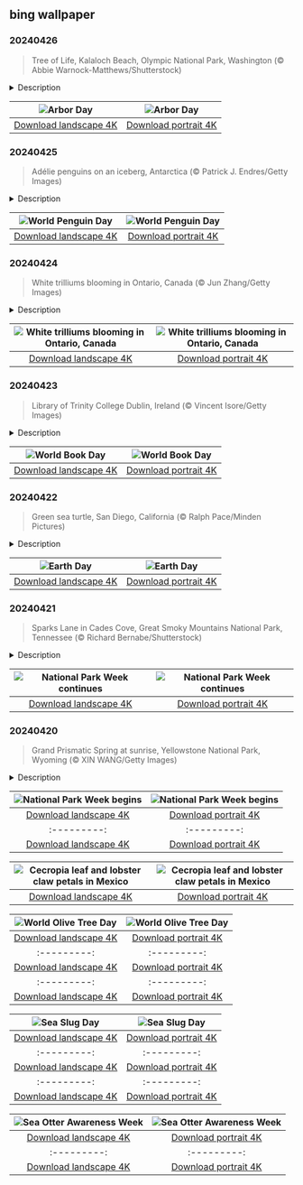 ## bing wallpaper

### 20240426

> Tree of Life, Kalaloch Beach, Olympic National Park, Washington (© Abbie Warnock-Matthews/Shutterstock)

<details>
<summary>Description</summary>

> The first Arbor Day in the US was held in 1872. Since then, the event has really taken root. On the last Friday of April, people across the country mark the occasion by planting trees, often dedicating them to a loved one. It's also a great day to celebrate trees themselves. As well as providing homes for countless species of animals, trees absorb carbon dioxide and clean the air we breathe. They also help to keep cities cooler and can even play a role in preventing floods.
> 
> The amazing tree in today's image is the Tree of Life at Kalaloch Beach on Washington's Pacific coast. Seemingly defying gravity, this large Sitka spruce's roots cling to the sides of a small gully. The soil under the tree is slowly being worn away by a stream that flows into the Pacific Ocean, yet, somehow, the Tree of Life continues to grow. Given its will to live, it's easy to understand how this tree earned its nickname.
> 
> 

</details>

| ![Arbor Day](https://cn.bing.com/th?id=OHR.KalalochTree_EN-US5565386489_UHD.jpg&pid=hp&w=400&h=224&rs=1&c=4) | ![Arbor Day](https://cn.bing.com/th?id=OHR.KalalochTree_EN-US5565386489_1080x1920.jpg&pid=hp&w=155&h=315&rs=1&c=4) |
|:---------:|:---------:|
| [Download landscape 4K](https://cn.bing.com/th?id=OHR.KalalochTree_EN-US5565386489_UHD.jpg) | [Download portrait 4K](https://cn.bing.com/th?id=OHR.KalalochTree_EN-US5565386489_1080x1920.jpg) |

### 20240425

> Adélie penguins on an iceberg, Antarctica (© Patrick J. Endres/Getty Images)

<details>
<summary>Description</summary>

> Why fly when you can slide? Happy World Penguin Day! There are 18 species of these flightless birds, 17 of which live in the Southern Hemisphere. Today's Antarctic image stars Adélie penguins, discovered in 1840 by French adventurer Jules Dumont d'Urville, who named them after his wife, Adèle. Despite their small size, Adélie penguins are sleek swimmers and can dive as deep as 575 feet in search of shrimp-like krill or fish. They are social animals that gather in small colonies for foraging, hunting, and protection. While it may seem mischievous, Adélies steal pebbles from nearby nests to strengthen their own, safeguarding their eggs and chicks from Antarctica's harsh conditions and predators.
> 
> 
> 
> 

</details>

| ![World Penguin Day](https://cn.bing.com/th?id=OHR.PenguinDirections_EN-US5469437415_UHD.jpg&pid=hp&w=400&h=224&rs=1&c=4) | ![World Penguin Day](https://cn.bing.com/th?id=OHR.PenguinDirections_EN-US5469437415_1080x1920.jpg&pid=hp&w=155&h=315&rs=1&c=4) |
|:---------:|:---------:|
| [Download landscape 4K](https://cn.bing.com/th?id=OHR.PenguinDirections_EN-US5469437415_UHD.jpg) | [Download portrait 4K](https://cn.bing.com/th?id=OHR.PenguinDirections_EN-US5469437415_1080x1920.jpg) |

### 20240424

> White trilliums blooming in Ontario, Canada (© Jun Zhang/Getty Images)

<details>
<summary>Description</summary>

> Three petals, three leaves, and three stigmas—that's the white trillium for you, whose name derived from the Latin word for 'three.' Native to eastern North America, the spring-blooming species is one of the most common woodland wildflowers. Unlike some impulsive blossoms that burst into color at the slightest hint of warmth, this plant is a slow bloomer. From gracing US postage stamps to being the state wildflower of Ohio and an official symbol of Canada's Ontario, the white trillium is ingrained in our culture. Beyond its aesthetic appeal, the plant has earned its stripes in the world of herbal medicine. So, next time you find yourself wandering through the woodland realm, keep an eye out for this floral gem!
> 
> 
> 
> 

</details>

| ![White trilliums blooming in Ontario, Canada](https://cn.bing.com/th?id=OHR.TrilliumOntario_EN-US5180679465_UHD.jpg&pid=hp&w=400&h=224&rs=1&c=4) | ![White trilliums blooming in Ontario, Canada](https://cn.bing.com/th?id=OHR.TrilliumOntario_EN-US5180679465_1080x1920.jpg&pid=hp&w=155&h=315&rs=1&c=4) |
|:---------:|:---------:|
| [Download landscape 4K](https://cn.bing.com/th?id=OHR.TrilliumOntario_EN-US5180679465_UHD.jpg) | [Download portrait 4K](https://cn.bing.com/th?id=OHR.TrilliumOntario_EN-US5180679465_1080x1920.jpg) |

### 20240423

> Library of Trinity College Dublin, Ireland (© Vincent Isore/Getty Images)

<details>
<summary>Description</summary>

> In the heart of Ireland, amidst the storied halls of the Library of Trinity College Dublin, scrolls and tomes whisper tales of long-gone eras. Today, these silent storytellers shine for World Book Day. Established by UNESCO in 1995, the day serves as a reminder of the importance of reading, publishing, and copyright. But why April 23? It marks the shared death anniversary of William Shakespeare, Miguel de Cervantes, and several other literary greats. From the annual street festival exhibiting authors, poets, and literary organizations in Kensington, Maryland, to the distribution of book vouchers to kids in many countries around the world, this day comes alive with the rustle of turning pages. Interestingly, each year, UNESCO crowns one city as the 'World Book Capital.' The chosen city then carries out activities aimed at promoting reading for the awarded year; this year it is Strasbourg, France. So, have you picked out a book to read yet?
> 
> 
> 
> 

</details>

| ![World Book Day](https://cn.bing.com/th?id=OHR.TrinityDublin_EN-US9065489677_UHD.jpg&pid=hp&w=400&h=224&rs=1&c=4) | ![World Book Day](https://cn.bing.com/th?id=OHR.TrinityDublin_EN-US9065489677_1080x1920.jpg&pid=hp&w=155&h=315&rs=1&c=4) |
|:---------:|:---------:|
| [Download landscape 4K](https://cn.bing.com/th?id=OHR.TrinityDublin_EN-US9065489677_UHD.jpg) | [Download portrait 4K](https://cn.bing.com/th?id=OHR.TrinityDublin_EN-US9065489677_1080x1920.jpg) |

### 20240422

> Green sea turtle, San Diego, California (© Ralph Pace/Minden Pictures)

<details>
<summary>Description</summary>

> Today is Earth Day—a day dedicated to celebrating the planet we call home and raising awareness of environmental problems. The seeds of this day were planted back in 1969 when Senator Gaylord Nelson of Wisconsin witnessed events like the Cuyahoga River catching fire and the Santa Barbara oil spill and decided that the world needed an environmental initiative. A year later, the first Earth Day event was held. Now, it has grown into an annual event with more than a billion people in over 193 countries taking part.
> 
> This year, the campaign's focus is on plastics, which are a particularly serious form of pollution on land and in the oceans. Many species—including this green sea turtle—eat plastic waste, mistaking it for food. Plastics also pose an entanglement risk and can also break down to become microplastics. Every year, 25 million tons of plastic enter aquatic ecosystems. So, whether you're planting trees, cleaning up beaches, or simply spreading the word, let's remember to promote sustainable living. After all, there's no planet B!
> 
> 

</details>

| ![Earth Day](https://cn.bing.com/th?id=OHR.EarthDayTurtle_EN-US4769423754_UHD.jpg&pid=hp&w=400&h=224&rs=1&c=4) | ![Earth Day](https://cn.bing.com/th?id=OHR.EarthDayTurtle_EN-US4769423754_1080x1920.jpg&pid=hp&w=155&h=315&rs=1&c=4) |
|:---------:|:---------:|
| [Download landscape 4K](https://cn.bing.com/th?id=OHR.EarthDayTurtle_EN-US4769423754_UHD.jpg) | [Download portrait 4K](https://cn.bing.com/th?id=OHR.EarthDayTurtle_EN-US4769423754_1080x1920.jpg) |

### 20240421

> Sparks Lane in Cades Cove, Great Smoky Mountains National Park, Tennessee (© Richard Bernabe/Shutterstock)

<details>
<summary>Description</summary>

> As National Park Week unfurls its green banners, let's take a stroll down Sparks Lane, in Great Smoky Mountains National Park, Tennessee. Established in 1934, the park encompasses over 522,419 acres of wilderness, mostly covered with forests. It is home to 1,500 species of flowering plants, 952 algae, 65 species of mammals, and over 240 species of birds, making it an International Biosphere Reserve.
> 
> Cades Cove—seen in today's photo—is a valley renowned for its scenery and historic structures, including log cabins, barns, and churches. While exploring the park, you can also visit historical areas like Roaring Fork, Cataloochee, and Elkmont. If you wish to watch fireflies, then Elkmont is the place for you, and if you are a geologist, there's something for you too: This park is home to late Precambrian rocks. So, set your spirit of adventure free and join others to celebrate the timeless American treasure: national parks!
> 
> 

</details>

| ![National Park Week continues](https://cn.bing.com/th?id=OHR.CadesCove_EN-US4359486356_UHD.jpg&pid=hp&w=400&h=224&rs=1&c=4) | ![National Park Week continues](https://cn.bing.com/th?id=OHR.CadesCove_EN-US4359486356_1080x1920.jpg&pid=hp&w=155&h=315&rs=1&c=4) |
|:---------:|:---------:|
| [Download landscape 4K](https://cn.bing.com/th?id=OHR.CadesCove_EN-US4359486356_UHD.jpg) | [Download portrait 4K](https://cn.bing.com/th?id=OHR.CadesCove_EN-US4359486356_1080x1920.jpg) |

### 20240420

> Grand Prismatic Spring at sunrise, Yellowstone National Park, Wyoming (© XIN WANG/Getty Images)

<details>
<summary>Description</summary>

> Get ready to lace up your hiking boots, because National Park Week is upon us! Across the country, America's most stunning landscapes throw their gates wide open, inviting everyone to embrace the great outdoors for free. Throughout the celebration, various programs will be organized by the National Park Service, including ranger-led tours, volunteer opportunities, and educational workshops.
> 
> If you are in Wyoming, you might want to visit Yellowstone, the world's first national park. Established in 1872 by President Ulysses S. Grant, the park is known for its flora, fauna—including Rocky Mountain wolves, and grizzly and black bears—supervolcano, and many geothermal features, including the one we see in today's image. The Grand Prismatic Spring is in the Midway Geyser Basin. Its display of colors is caused by multi-layered sheets of microorganisms, ranging from deep blues and greens to fiery oranges and reds. There is so much waiting to be explored out there, so gather your friends and get out into the wild.
> 
> 

</details>

| ![National Park Week begins](https://cn.bing.com/th?id=OHR.YellowstoneGeyser_EN-US3470127711_UHD.jpg&pid=hp&w=400&h=224&rs=1&c=4) | ![National Park Week begins](https://cn.bing.com/th?id=OHR.YellowstoneGeyser_EN-US3470127711_1080x1920.jpg&pid=hp&w=155&h=315&rs=1&c=4) |
|:---------:|:---------:|
| [Download landscape 4K](https://cn.bing.com/th?id=OHR.YellowstoneGeyser_EN-US3470127711_UHD.jpg) | [Download portrait 4K](https://cn.bing.com/th?id=OHR.YellowstoneGeyser_EN-US3470127711_1080x1920.jpg) |1080x1920.jpg&pid=hp&w=155&h=315&rs=1&c=4) |
|:---------:|:---------:|
| [Download landscape 4K](https://cn.bing.com/th?id=OHR.AmericanWetlands_EN-US1844827155_UHD.jpg) | [Download portrait 4K](https://cn.bing.com/th?id=OHR.AmericanWetlands_EN-US1844827155_1080x1920.jpg) |9784_UHD.jpg) | [Download portrait 4K](https://cn.bing.com/th?id=OHR.RedPlanetDay_EN-US9693219784_1080x1920.jpg) |r claw is often cultivated as an ornamental plant for tropical gardens. Gardeners looking to attract birds love the Heliconia because its plentiful nectar draws hummingbirds to its downward-facing flowers. Those same flowers have special recognition in Bolivia as 'patujú,' the national flower, which appears on one of the country's flags.
> 
> 

</details>

| ![Cecropia leaf and lobster claw petals in Mexico](https://cn.bing.com/th?id=OHR.Cecropia_EN-US9602789937_UHD.jpg&pid=hp&w=400&h=224&rs=1&c=4) | ![Cecropia leaf and lobster claw petals in Mexico](https://cn.bing.com/th?id=OHR.Cecropia_EN-US9602789937_1080x1920.jpg&pid=hp&w=155&h=315&rs=1&c=4) |
|:---------:|:---------:|
| [Download landscape 4K](https://cn.bing.com/th?id=OHR.Cecropia_EN-US9602789937_UHD.jpg) | [Download portrait 4K](https://cn.bing.com/th?id=OHR.Cecropia_EN-US9602789937_1080x1920.jpg) |though olive trees do not grow very tall, usually no more than 30 feet, they live a very long time. One of the oldest known trees in the world, in Portugal, is believed to be 3,350 years old. Many live for millennia, their trunks growing thick and gnarled, and their branches bearing fruit century after century. As civilizations rise and fall around them, these hardy trees remain resilient and steadfast.
> 
> 

</details>

| ![World Olive Tree Day](https://cn.bing.com/th?id=OHR.OliveTreeDay_EN-US9460125670_UHD.jpg&pid=hp&w=400&h=224&rs=1&c=4) | ![World Olive Tree Day](https://cn.bing.com/th?id=OHR.OliveTreeDay_EN-US9460125670_1080x1920.jpg&pid=hp&w=155&h=315&rs=1&c=4) |
|:---------:|:---------:|
| [Download landscape 4K](https://cn.bing.com/th?id=OHR.OliveTreeDay_EN-US9460125670_UHD.jpg) | [Download portrait 4K](https://cn.bing.com/th?id=OHR.OliveTreeDay_EN-US9460125670_1080x1920.jpg) |pid=hp&w=155&h=315&rs=1&c=4) |
|:---------:|:---------:|
| [Download landscape 4K](https://cn.bing.com/th?id=OHR.MonksMound_EN-US9323884241_UHD.jpg) | [Download portrait 4K](https://cn.bing.com/th?id=OHR.MonksMound_EN-US9323884241_1080x1920.jpg) |](https://cn.bing.com/th?id=OHR.Calacas_EN-US6430903741_UHD.jpg) | [Download portrait 4K](https://cn.bing.com/th?id=OHR.Calacas_EN-US6430903741_1080x1920.jpg) |.com/th?id=OHR.SealRiver_EN-US6267835630_1080x1920.jpg&pid=hp&w=155&h=315&rs=1&c=4) |
|:---------:|:---------:|
| [Download landscape 4K](https://cn.bing.com/th?id=OHR.SealRiver_EN-US6267835630_UHD.jpg) | [Download portrait 4K](https://cn.bing.com/th?id=OHR.SealRiver_EN-US6267835630_1080x1920.jpg) |e a more fitting name. Someone call Terry.
> 
> 

</details>

| ![Sea Slug Day](https://cn.bing.com/th?id=OHR.SeaAngel_EN-US5531672696_UHD.jpg&pid=hp&w=400&h=224&rs=1&c=4) | ![Sea Slug Day](https://cn.bing.com/th?id=OHR.SeaAngel_EN-US5531672696_1080x1920.jpg&pid=hp&w=155&h=315&rs=1&c=4) |
|:---------:|:---------:|
| [Download landscape 4K](https://cn.bing.com/th?id=OHR.SeaAngel_EN-US5531672696_UHD.jpg) | [Download portrait 4K](https://cn.bing.com/th?id=OHR.SeaAngel_EN-US5531672696_1080x1920.jpg) |OHR.DarkSkyAcadia_EN-US6966527964_1080x1920.jpg) |.bing.com/th?id=OHR.GoldenJellyfish_EN-US6743816471_1080x1920.jpg&pid=hp&w=155&h=315&rs=1&c=4) |
|:---------:|:---------:|
| [Download landscape 4K](https://cn.bing.com/th?id=OHR.GoldenJellyfish_EN-US6743816471_UHD.jpg) | [Download portrait 4K](https://cn.bing.com/th?id=OHR.GoldenJellyfish_EN-US6743816471_1080x1920.jpg) |ng.com/th?id=OHR.LastDollarRoad_EN-US7923638318_UHD.jpg&pid=hp&w=400&h=224&rs=1&c=4) | ![First day of autumn](https://cn.bing.com/th?id=OHR.LastDollarRoad_EN-US7923638318_1080x1920.jpg&pid=hp&w=155&h=315&rs=1&c=4) |
|:---------:|:---------:|
| [Download landscape 4K](https://cn.bing.com/th?id=OHR.LastDollarRoad_EN-US7923638318_UHD.jpg) | [Download portrait 4K](https://cn.bing.com/th?id=OHR.LastDollarRoad_EN-US7923638318_1080x1920.jpg) |ppers who hunted otters to near extinction before they were protected by law. Although sea otter populations have rebounded, they are still considered endangered. Otters live along the Pacific Coast of North America, from California up to Alaska. Although they can walk on land, they almost never find the need or desire to, even when it's nap time. When they're ready for a snooze, they'll raft up, wrap themselves in a strand of kelp to keep them from drifting away, and recline on the world's biggest waterbed.

</details>

| ![Sea Otter Awareness Week](https://cn.bing.com/th?id=OHR.SitkaOtters_EN-US7714053956_UHD.jpg&pid=hp&w=400&h=224&rs=1&c=4) | ![Sea Otter Awareness Week](https://cn.bing.com/th?id=OHR.SitkaOtters_EN-US7714053956_1080x1920.jpg&pid=hp&w=155&h=315&rs=1&c=4) |
|:---------:|:---------:|
| [Download landscape 4K](https://cn.bing.com/th?id=OHR.SitkaOtters_EN-US7714053956_UHD.jpg) | [Download portrait 4K](https://cn.bing.com/th?id=OHR.SitkaOtters_EN-US7714053956_1080x1920.jpg) |oo_EN-US7569665443_UHD.jpg&pid=hp&w=400&h=224&rs=1&c=4) | ![World Bamboo Day](https://cn.bing.com/th?id=OHR.ArashiyamaBamboo_EN-US7569665443_1080x1920.jpg&pid=hp&w=155&h=315&rs=1&c=4) |
|:---------:|:---------:|
| [Download landscape 4K](https://cn.bing.com/th?id=OHR.ArashiyamaBamboo_EN-US7569665443_UHD.jpg) | [Download portrait 4K](https://cn.bing.com/th?id=OHR.ArashiyamaBamboo_EN-US7569665443_1080x1920.jpg) |